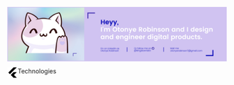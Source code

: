 <a href="URL_REDIRECT" target="blank"><img align="center" src="https://github.com/OtonyeR/OtonyeR/blob/main/assets/Pink%20and%20Purple%20Professional%20LinkedIn%20Banner.png"/></a>


Technologies
<img src="https://github.com/OtonyeR/OtonyeR/blob/main/assets/flutter.svg" alt="Hugo" align=left width=24 height=24>



<!--
**OtonyeR/OtonyeR** is a ✨ _special_ ✨ repository because its `README.md` (this file) appears on your GitHub profile.





Here are some ideas to get you started:

- 🔭 I’m currently working on ...
- 🌱 I’m currently learning ...
- 👯 I’m looking to collaborate on ...
- 🤔 I’m looking for help with ...
- 💬 Ask me about ...
- 📫 How to reach me: ...
- 😄 Pronouns: ...
- ⚡ Fun fact: ...
-->
